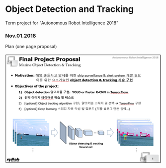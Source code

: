 # Object Detection and Tracking

Term project for "Autonomous Robot Intelligence 2018"

### Nov.01.2018
Plan (one page proposal)
<br><br>
![plan_ppt](./images/plan.png)

